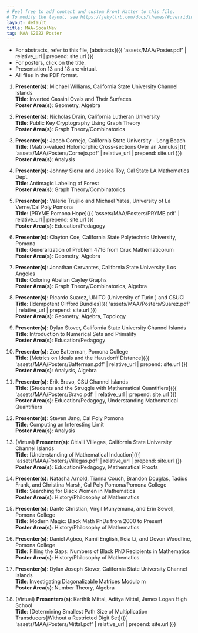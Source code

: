 ```yaml
---
# Feel free to add content and custom Front Matter to this file.
# To modify the layout, see https://jekyllrb.com/docs/themes/#overriding-theme-defaults
layout: default
title: MAA-SocalNev
tag: MAA S2022 Poster
---
```

- For abstracts, refer to this file, [abstracts]({{ 'assets/MAA/Poster.pdf' | relative_url | prepend: site.url }})
- For posters, click on the title.
- Presentation 13 and 18 are virtual.
- All files in the PDF format.

1. **Presenter(s)**: Michael Williams, California State University Channel Islands  
**Title**: Inverted Cassini Ovals and Their Surfaces  
**Poster Area(s)**: Geometry, Algebra

1. **Presenter(s)**: Nicholas Drain, California Lutheran University  
**Title**: Public Key Cryptography Using Graph Theory  
**Poster Area(s)**: Graph Theory/Combinatorics

1. **Presenter(s)**: Jacob Cornejo, California State University - Long Beach  
**Title**: [Matrix-valued Holomorphic Cross-sections Over an Annulus]({{ 'assets/MAA/Posters/Cornejo.pdf' | relative_url | prepend: site.url }})  
**Poster Area(s)**: Analysis

1. **Presenter(s)**: Johnny Sierra and Jessica Toy, Cal State LA Mathematics Dept.  
**Title**: Antimagic Labeling of Forest  
**Poster Area(s)**: Graph Theory/Combinatorics
 
1. **Presenter(s)**: Valerie Trujillo and Michael Yates, University of La Verne/Cal Poly Pomona  
**Title**: [PRYME Pomona Hope]({{ 'assets/MAA/Posters/PRYME.pdf' | relative_url | prepend: site.url }})  
**Poster Area(s)**: Education/Pedagogy

1. **Presenter(s)**: Clayton Coe, California State Polytechnic University, Pomona  
**Title**: Generalization of Problem 4716 from Crux Mathematicorum  
**Poster Area(s)**: Geometry, Algebra

1. **Presenter(s)**: Jonathan Cervantes, California State University, Los Angeles  
**Title**: Coloring Abelian Cayley Graphs  
**Poster Area(s)**: Graph Theory/Combinatorics, Algebra

1. **Presenter(s)**: Ricardo Suarez, UNITO (University of Turin ) and CSUCI  
**Title**: [Idempotent Clifford Bundles]({{ 'assets/MAA/Posters/Suarez.pdf' | relative_url | prepend: site.url }})  
**Poster Area(s)**: Geometry, Algebra, Topology

1. **Presenter(s)**: Dylan Stover, California State University Channel Islands  
**Title**: Introduction to Numerical Sets and Primality  
**Poster Area(s)**: Education/Pedagogy
 
1. **Presenter(s)**: Zoe Batterman, Pomona College  
**Title**: [Metrics on Ideals and the Hausdorff Distance]({{ 'assets/MAA/Posters/Batterman.pdf' | relative_url | prepend: site.url }})  
**Poster Area(s)**: Analysis, Algebra

1. **Presenter(s)**: Erik Bravo, CSU Channel Islands  
**Title**: [Students and the Struggle with Mathematical Quantifiers]({{ 'assets/MAA/Posters/Bravo.pdf' | relative_url | prepend: site.url }})  
**Poster Area(s)**: Education/Pedagogy, Understanding Mathematical Quantifiers

1. **Presenter(s)**: Steven Jang, Cal Poly Pomona  
**Title**: Computing an Interesting Limit  
**Poster Area(s)**: Analysis

1. (Virtual) **Presenter(s)**: Citlalli Villegas, California State University Channel Islands  
**Title**: [Understanding of Mathematical Induction]({{ 'assets/MAA/Posters/Villegas.pdf' | relative_url | prepend: site.url }})  
**Poster Area(s)**: Education/Pedagogy, Mathematical Proofs
 
1. **Presenter(s)**: Natasha Arnold, Tianna Couch, Brandon Douglas, Tadius Frank, and Christina Marsh, Cal Poly Pomona/Pomona College  
**Title**: Searching for Black Women in Mathematics  
**Poster Area(s)**: History/Philosophy of Mathematics

1. **Presenter(s)**: Dante Christian, Virgil Munyemana, and Erin Sewell, Pomona College  
**Title**: Modern Magic: Black Math PhDs from 2000 to Present  
**Poster Area(s)**: History/Philosophy of Mathematics

1. **Presenter(s)**: Daniel Agbeo, Kamil English, Reia Li, and Devon Woodfine, Pomona College  
**Title**: Filling the Gaps: Numbers of Black PhD Recipients in Mathematics  
**Poster Area(s)**: History/Philosophy of Mathematics

1. **Presenter(s)**: Dylan Joseph Stover, California State University Channel Islands  
**Title**: Investigating Diagonalizable Matrices Modulo m  
**Poster Area(s)**: Number Theory, Algebra

1. (Virtual) **Presenters(s)**: Karthik Mittal, Aditya Mittal, James Logan High School  
**Title**: [Determining Smallest Path Size of Multiplication Transducers]Without a Restricted Digit Set]({{ 'assets/MAA/Posters/Mittal.pdf' | relative_url | prepend: site.url }})